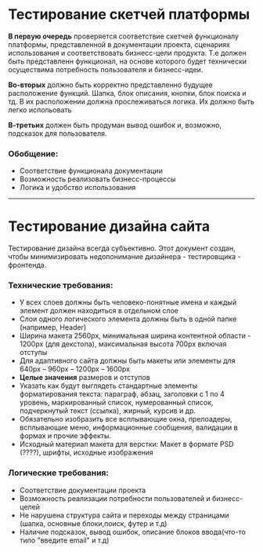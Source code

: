 # Тестирование скетчей платформы

**В первую очередь** проверяется соответствие скетчей функционалу платформы, представленной в документации проекта, сценариях использования
и соответствовать бизнесс-цели продукта. Т.е должен быть представленн функционал, на основе которого будет технически осуществима потребность пользователя и бизнесс-идеи.

**Во-вторых** должно быть корректно представленно будущее расположение функций. Шапка, блок описания, кнопки, блок поиска и тд. В их расположении должна прослеживаться логика. Их должно быть легко испольовать

**В-третьих** должен быть продуман вывод ошибок и, возможно, подсказок для пользователя.

### Обобщение:
* Соответствие функционала документации
* Возможность реализовать бизнесс-процессы
* Логика и удобство использования

---

# Тестирование дизайна сайта
Тестирование дизайна всегда субъективно. Этот документ создан, чтобы минимизировать недопонимание дизайнера - тестировщика - фронтенда. 
### Технические требования:
* У всех слоев должны быть человеко-понятные имена и каждый элемент должен находиться в отдельном слое
* Слои одного логического элемента должны быть в одной папке (например, Header)
* Ширина макета 2560px, минимальная ширина контентной области - 1200px (для декстопа), максимальная высота 700px включая отступы
* Для адаптивного сайта должны быть макеты или элементы для 640px – 960px – 1200px – 1600px
* **Целые значения** размеров и отступов
* Указать как будут выглядеть стандартные элементы форматирования текста: параграф, абзац, заголовки с 1 по 4 уровень, 
маркированный список, нумерованный список, подчеркнутый текст (ссылка), жирный, курсив и др.
* Обязательно изобразить все всплывающие окна, прелоадеры, всплывающие меню, информационные сообщения, валидации в формах и прочие эффекты.
* Исходный материал макета для верстки: Макет в формате PSD (????), шрифты, исходные изображения

### Логические требования: 
* Соответствие документации проекта
* Возможность реализации потребности пользователей и бизнесс-целей
* Не нарушена структура сайта и переходы между страницами (шапка, основные блоки,поиск, футер и т.д)
* Наличие подсказок, вывод ошибок, описание блоков ввода(что-то типо "введите email" и т.д)
